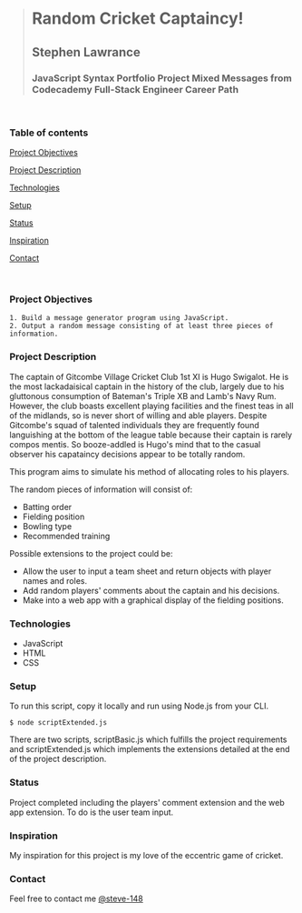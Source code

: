 > # Random Cricket Captaincy!
> ## Stephen Lawrance
>### JavaScript Syntax Portfolio Project Mixed Messages from Codecademy Full-Stack Engineer Career Path

&nbsp;

### Table of contents
[Project Objectives](#project-objectives)

[Project Description](#project-description)

[Technologies](#technologies)

[Setup](#setup)

[Status](#status)

[Inspiration](#inspiration)

[Contact](#contact)

&nbsp;

### Project Objectives
    1. Build a message generator program using JavaScript.
    2. Output a random message consisting of at least three pieces of information.

### Project Description
The captain of Gitcombe Village Cricket Club 1st XI is Hugo Swigalot. He is the most lackadaisical captain in the history of the club, largely due to his gluttonous consumption of Bateman's Triple XB and Lamb's Navy Rum. However, the club boasts excellent playing facilities and the finest teas in all of the midlands, so is never short of willing and able players. Despite Gitcombe's squad of talented individuals they are frequently found languishing at the bottom of the league table because their captain is rarely compos mentis. So booze-addled is Hugo's mind that to the casual observer his capataincy decisions appear to be totally random.

This program aims to simulate his method of allocating roles to his players.

The random pieces of information will consist of:
- Batting order
- Fielding position
- Bowling type
- Recommended training

Possible extensions to the project could be: 
- Allow the user to input a team sheet and return objects with player names and roles.
- Add random players' comments about the captain and his decisions.
- Make into a web app with a graphical display of the fielding positions.

### Technologies
- JavaScript
- HTML
- CSS

### Setup
To run this script, copy it locally and run using Node.js from your CLI.
```
$ node scriptExtended.js
```
There are two scripts, scriptBasic.js which fulfills the project requirements and scriptExtended.js which implements the extensions detailed at the end of the project description.

### Status
Project completed including the players' comment extension and the web app extension. To do is the user team input.

### Inspiration
My inspiration for this project is my love of the eccentric game of cricket.

### Contact
Feel free to contact me [@steve-148](https://github.com/steve-148)
